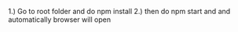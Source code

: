 1.) Go to root folder and do npm install
2.) then do npm start and and automatically browser will open

